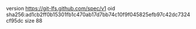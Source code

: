 version https://git-lfs.github.com/spec/v1
oid sha256:ad1cb2ff0b15301fb1c470ab17d7bb74c10f9f045825efb97c42dc7324cf95dc
size 88
